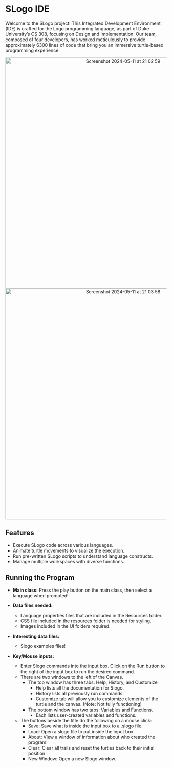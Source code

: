 # SLogo IDE

Welcome to the SLogo project! This Integrated Development Environment (IDE) is crafted for the Logo programming language, as part of Duke University’s CS 308, focusing on Design and Implementation. Our team, composed of four developers, has worked meticulously to provide approximately 6300 lines of code that bring you an immersive turtle-based programming experience.

<div align="center">
  <img width="720" alt="Screenshot 2024-05-11 at 21 02 59" src="https://github.com/Xushu-Wang/SLogo/assets/84580259/0255db47-5ef9-498f-b9be-080f4f684535">
</div>

<div align="center">
  <img width="720" alt="Screenshot 2024-05-11 at 21 03 58" src="https://github.com/Xushu-Wang/SLogo/assets/84580259/ae99dcb5-e226-48e5-8158-af733bf8acd1">
</div>

## Features

- Execute SLogo code across various languages.
- Animate turtle movements to visualize the execution.
- Run pre-written SLogo scripts to understand language constructs.
- Manage multiple workspaces with diverse functions.

## Running the Program

- **Main class:** Press the play button on the main class, then select a language when prompted!

- **Data files needed:**
  - Language properties files that are included in the Resources folder.
  - CSS file included in the resources folder is needed for styling.
  - Images included in the UI folders required.

- **Interesting data files:**
  - Slogo examples files!

- **Key/Mouse inputs:**
  - Enter Slogo commands into the input box. Click on the Run button to the right of the input box to run the desired command.
  - There are two windows to the left of the Canvas.
    - The top window has three tabs: Help, History, and Customize
      - Help lists all the documentation for Slogo.
      - History lists all previously run commands.
      - Customize tab will allow you to customize elements of the turtle and the canvas. (Note: Not fully functioning)
    - The bottom window has two tabs: Variables and Functions.
      - Each lists user-created variables and functions.
  - The buttons beside the title do the following on a mouse click:
    - Save: Save what is inside the input box to a .slogo file.
    - Load: Open a slogo file to put inside the input box
    - About: View a window of information about who created the program!
    - Clear: Clear all trails and reset the turtles back to their initial position
    - New Window: Open a new Slogo window.




